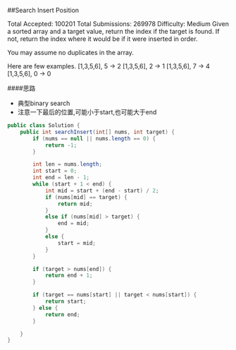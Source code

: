 ##Search Insert Position

Total Accepted: 100201 Total Submissions: 269978 Difficulty: Medium
Given a sorted array and a target value, return the index if the target is found. If not, return the index where it would be if it were inserted in order.

You may assume no duplicates in the array.

Here are few examples.
[1,3,5,6], 5 → 2
[1,3,5,6], 2 → 1
[1,3,5,6], 7 → 4
[1,3,5,6], 0 → 0

####思路
- 典型binary search
- 注意一下最后的位置,可能小于start,也可能大于end

```java
public class Solution {
    public int searchInsert(int[] nums, int target) {
        if (nums == null || nums.length == 0) {
            return -1;
        }

        int len = nums.length;
        int start = 0;
        int end = len - 1;
        while (start + 1 < end) {
            int mid = start + (end - start) / 2;
            if (nums[mid] == target) {
                return mid;
            }
            else if (nums[mid] > target) {
                end = mid;
            }
            else {
                start = mid;
            }
        }

        if (target > nums[end]) {
            return end + 1;
        }

        if (target == nums[start] || target < nums[start]) {
            return start;
        } else {
            return end;
        }

    }
}
```
